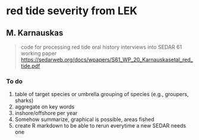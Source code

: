 # red tide severity from LEK
## M. Karnauskas

> code for processing red tide oral history interviews into SEDAR 61 working paper
https://sedarweb.org/docs/wpapers/S61_WP_20_Karnauskasetal_red_tide.pdf

### To do
  1. table of target species or umbrella grouping of species (e.g., groupers, sharks)
  2. aggregate on key words
  3. inshore/offshore per year
  4. Somehow summarize, graphical is possible, areas fished
  5. create R markdown to be able to rerun everytime a new SEDAR needs one